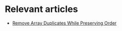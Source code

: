 # Relevant articles
- [Remove Array Duplicates While Preserving Order](https://nkamphoa.com/remove-array-duplicates-preserving-original-ord/)
